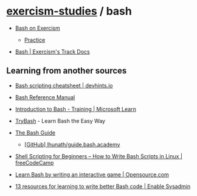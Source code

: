 # [exercism-studies](../README.md) / bash

- [Bash on Exercism](https://exercism.org/tracks/bash)

  - [Practice](https://exercism.org/tracks/bash/exercises)

- [Bash | Exercism's Track Docs](https://exercism.org/docs/tracks/bash)


## Learning from another sources

- [Bash scripting cheatsheet | devhints.io](https://devhints.io/bash)

- [Bash Reference Manual](https://www.gnu.org/software/bash/manual/bash.html)

- [Introduction to Bash - Training | Microsoft Learn](https://learn.microsoft.com/en-us/training/modules/bash-introduction/)

- [TryBash](https://trybash.github.io/) - Learn Bash the Easy Way

- [The Bash Guide](https://guide.bash.academy/)

  - [[GitHub] lhunath/guide.bash.academy](https://github.com/lhunath/guide.bash.academy)

- [Shell Scripting for Beginners – How to Write Bash Scripts in Linux | freeCodeCamp](https://www.freecodecamp.org/news/shell-scripting-crash-course-how-to-write-bash-scripts-in-linux/)

- [Learn Bash by writing an interactive game | Opensource.com](https://opensource.com/article/20/12/learn-bash)

- [13 resources for learning to write better Bash code | Enable Sysadmin](https://www.redhat.com/sysadmin/learn-bash-scripting)

